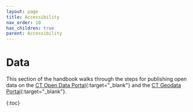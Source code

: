 ```yaml
---
layout: page
title: Accessibility
nav_order: 10
has_children: true
parent: Accessibility
---
```


# Data

This section of the handbook walks through the steps for publishing open data on the [CT Open Data Portal](https://data.ct.gov/){:target="_blank"} and the [CT Geodata Portal](https://geodata.ct.gov/){:target="_blank"}. 

{:toc}